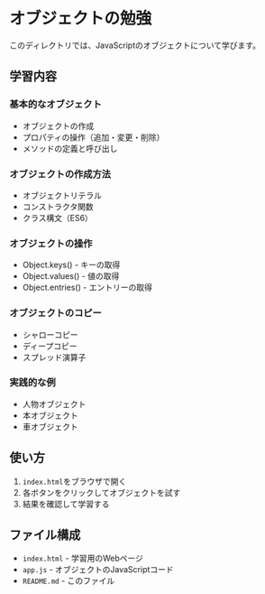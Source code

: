 # オブジェクトの勉強

このディレクトリでは、JavaScriptのオブジェクトについて学びます。

## 学習内容

### 基本的なオブジェクト
- オブジェクトの作成
- プロパティの操作（追加・変更・削除）
- メソッドの定義と呼び出し

### オブジェクトの作成方法
- オブジェクトリテラル
- コンストラクタ関数
- クラス構文（ES6）

### オブジェクトの操作
- Object.keys() - キーの取得
- Object.values() - 値の取得
- Object.entries() - エントリーの取得

### オブジェクトのコピー
- シャローコピー
- ディープコピー
- スプレッド演算子

### 実践的な例
- 人物オブジェクト
- 本オブジェクト
- 車オブジェクト

## 使い方

1. `index.html`をブラウザで開く
2. 各ボタンをクリックしてオブジェクトを試す
3. 結果を確認して学習する

## ファイル構成

- `index.html` - 学習用のWebページ
- `app.js` - オブジェクトのJavaScriptコード
- `README.md` - このファイル 
